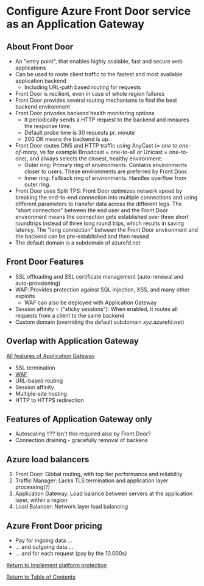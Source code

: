 # Configure Azure Front Door service as an Application Gateway

## About Front Door

* An "entry point", that enables highly scalable, fast and secure web applications
* Can be used to route client traffic to the fastest and most available application backend
   * Including URL-path based routing for requests
* Front Door is recilient, even in case of whole region failures
* Front Door provides several routing mechanisms to find the best backend environment
* Front Door privodes backend health monitoring options
   * It periodically sends a HTTP request to the backend and meaures the response time.
   * Default probe time is 30 requests pr. minute
   * 200 OK means the backend is up.
* Front Door routes DNS and HTTP traffic using AnyCast (= *one to one-of-many*, vs for example Broadcast = one-to-all or Unicast = one-to-one), and always selects the closest, healthy environment:
   * Outer ring: Primary ring of environments. Contains environments closer to users. These environments are preferred by Front Door.
   * Inner ring: Fallback ring of environments. Handles overflow from outer ring.
* Front Door uses Split TPS: Front Door optimizes network speed by breaking the end-to-end connection into multiple connections and using different parameters to transfer data across the different legs. The "short connection" between the end user and the Front Door environment means the connection gets established over three short roundtrips instead of three long round trips, which results in saving latency. The "long connection" between the Front Door environment and the backend can be pre-established and then reused
* The default domain is a subdomain of azurefd.net

## Front Door Features

* SSL offloading and SSL certificate management (auto-renewal and auto-provsioning)
* WAF: Provides protection against SQL injection, XSS, and many other exploits
   * WAF can also be deployed with Application Gateway
* Session affinity = ("sticky sessions"): When enabled, it routes all requests from a client to the same backend
* Custom domain (overriding the default subdomain *xyz*.azurefd.net)

## Overlap with Application Gateway

[All features of Application Gateway](https://docs.microsoft.com/en-us/azure/application-gateway/features)

* SSL termination
* [WAF](15-Configure%20a%20Web%20Application%20Firewall%20(WAF)%20on%20Azure%20Application%20Gateway.md)
* URL-based routing
* Session affinity
* Multiple-site hosting
* HTTP to HTTPS redirection

## Features of Application Gateway only

* Autoscaling !!?? Isn't this required also by Front Door?
* Connection draining - gracefully removal of backens

## Azure load balancers

1. Front Door: Global routing, with top tier performance and reliability
1. Traffic Manager: Lacks TLS termination and application layer processing(?)
1. Application Gateway: Load balance between servers at the application layer, within a region
1. Load Balancer: Network layer load balancing

## Azure Front Door pricing
* Pay for ingoing data ...
* ... and outgoing data ...
* ... and for each request (pay by the 10.000s)


[Return to Implement platform protection](README.md)

[Return to Table of Contents](../README.md)
